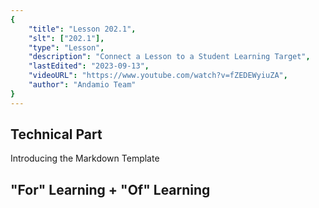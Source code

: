 ```yaml
---
{
    "title": "Lesson 202.1",
    "slt": ["202.1"],
    "type": "Lesson",
    "description": "Connect a Lesson to a Student Learning Target",
    "lastEdited": "2023-09-13",
    "videoURL": "https://www.youtube.com/watch?v=fZEDEWyiuZA",
    "author": "Andamio Team"
}
---
```


## Technical Part
Introducing the Markdown Template

## "For" Learning + "Of" Learning